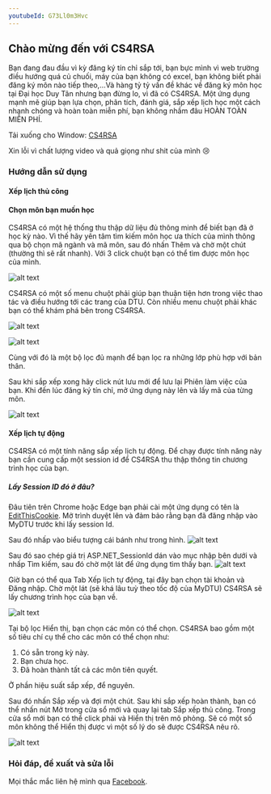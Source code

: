 ```yaml
---
youtubeId: G73Ll0m3Hvc
---
```

## Chào mừng đến với CS4RSA

Bạn đang đau đầu vì kỳ đăng ký tín chỉ sắp tới, bạn bực mình vì web trường điều hướng quá củ chuối, máy của bạn không có excel, bạn không biết phải đăng ký môn nào
 tiếp theo,...Và hàng tỷ tỷ vấn đề khác về đăng ký môn học tại Đại học Duy Tân nhưng bạn đừng lo, vì đã có CS4RSA. Một ứng dụng mạnh mẽ giúp bạn lựa chọn, phân tích, đánh giá, sắp xếp lịch học một cách nhanh chóng và hoàn toàn miễn phí, bạn không nhầm đâu HOÀN TOÀN MIỄN PHÍ.
 
 Tải xuống cho Window: [CS4RSA](https://drive.google.com/file/d/1CFRQgq-Alf-_Ej6zNqo-tcXTcFESlxT2/view?usp=sharing)

Xin lỗi vì chất lượng video và quả giọng như shit của mình 😢
### Hướng dẫn sử dụng
#### Xếp lịch thủ công
#### Chọn môn bạn muốn học
CS4RSA có một hệ thống thu thập dữ liệu đủ thông minh để biết bạn đã ở học kỳ nào. Vì thế hãy yên tâm tìm kiếm môn học
ưa thích của mình thông qua bộ chọn mã ngành và mã môn, sau đó nhấn Thêm và chờ một chút (thường thì sẽ rất nhanh).
Với 3 click chuột bạn có thể tìm được môn học của mình.

![alt text](https://raw.githubusercontent.com/toky0s/cs4rsa/gh-pages/Screenshot%202021-07-17%20143502.png "Xếp lịch thủ công")

CS4RSA có một số menu chuột phải giúp bạn thuận tiện hơn trong việc thao tác và điều hướng tới các trang của DTU. Còn
nhiều menu chuột phải khác bạn có thể khám phá bên trong CS4RSA.

![alt text](https://raw.githubusercontent.com/toky0s/cs4rsa/gh-pages/Screenshot%202021-07-17%20144602.png "Logo Title Text 1")

![alt text](https://raw.githubusercontent.com/toky0s/cs4rsa/gh-pages/Screenshot%202021-07-17%20144827.png "Logo Title Text 1")

Cùng với đó là một bộ lọc đủ mạnh để bạn lọc ra những lớp phù hợp với bản thân.

Sau khi sắp xếp xong hãy click nút lưu mới để lưu lại Phiên làm việc của bạn. Khi đến lúc đăng ký tín chỉ, mở ứng dụng này lên và lấy mã của từng môn.

![alt text](https://raw.githubusercontent.com/toky0s/cs4rsa/gh-pages/Screenshot%202021-07-17%20145217.png "Logo Title Text 1")

#### Xếp lịch tự động
CS4RSA có một tính năng sắp xếp lịch tự động. Để chạy được tính năng này bạn cần cung cấp một session id để CS4RSA thu thập thông tin
chương trình học của bạn.
##### Lấy Session ID đó ở đâu?
Đâu tiên trên Chrome hoặc Edge bạn phải cài một ứng dụng có tên là [EditThisCookie](https://chrome.google.com/webstore/detail/editthiscookie/fngmhnnpilhplaeedifhccceomclgfbg).
Mở trình duyệt lên và đảm bảo rằng bạn đã đăng nhập vào MyDTU trước khi lấy session Id.

Sau đó nhấp vào biểu tượng cái bánh như trong hình.
![alt text](https://raw.githubusercontent.com/toky0s/cs4rsa/gh-pages/Screenshot%202021-07-17%20143951.png "Logo Title Text 1")

Sau đó sao chép giá trị ASP.NET_SessionId dán vào mục nhập bên dưới và nhấp Tìm kiếm, sau đó chờ một lát để ứng dụng tìm thấy bạn.
![alt text](https://raw.githubusercontent.com/toky0s/cs4rsa/gh-pages/Screenshot%202021-07-17%20143619.png "Logo Title Text 1")

Giờ bạn có thể qua Tab Xếp lịch tự động, tại đây bạn chọn tài khoản và Đăng nhập. Chờ một lát (sẽ khá lâu tuỳ theo tốc độ của MyDTU) CS4RSA sẽ lấy chương trình học của bạn về.

![alt text](https://raw.githubusercontent.com/toky0s/cs4rsa/gh-pages/Screenshot%202021-07-17%20143728.png "Logo Title Text 1")

Tại bộ lọc Hiển thị, bạn chọn các môn có thể chọn. CS4RSA bao gồm một số tiêu chí cụ thể cho các môn có thể chọn như:
1. Có sẵn trong kỳ này.
2. Bạn chưa học.
3. Đã hoàn thành tất cả các môn tiên quyết.

Ở phần hiệu suất sắp xếp, để nguyên.

Sau đó nhấn Sắp xếp và đợi một chút. Sau khi sắp xếp hoàn thành, bạn có thể nhấn nút Mở trong cửa sổ mới và quay lại tab Sắp xếp thủ công.
Trong cửa sổ mới bạn có thể click phải và Hiển thị trên mô phỏng. Sẽ có một số môn không thể Hiển thị được vì một số lý do sẽ được CS4RSA nêu rõ.

![alt text](https://raw.githubusercontent.com/toky0s/cs4rsa/gh-pages/Screenshot%202021-07-17%20151136.png "Logo Title Text 1")

### Hỏi đáp, đề xuất và sửa lỗi
Mọi thắc mắc liên hệ mình qua [Facebook](https://www.facebook.com/truongaxin/).
